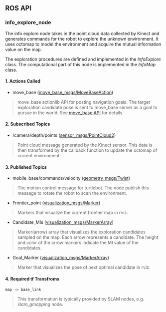 ## ROS API 
### info\_explore\_node
The info explore node takes in the point cloud data collected by Kinect and generates commands for the robot to explore the unknown environment.  It uses octomap to model the environment and acquire the mutual information value on the map. 

The exploration procedures are defined and implemented in the *InfoExplore* class. The computational part of this node is implemented in the *InfoMap* class.
#### 1. Actions Called 
* move\_base ([move\_base\_msgs/MoveBaseAction](http://docs.ros.org/en/melodic/api/sensor_msgs/html/msg/PointCloud2.html))
>move\_base actionlib API for posting navigation goals. The target exploration candidate pose is sent to move\_base server as a goal to pursue in the world. See [move_base API](http://wiki.ros.org/move_base#Action_API) for details.

#### 2. Subscribed Topics
* /camera/depth/points ([sensor\_msgs/PointCloud2](http://docs.ros.org/en/api/nav_msgs/html/msg/OccupancyGrid.html))
>Point cloud message generated by the Kinect sensor. This data is then transformed by the callback function to update the octomap of current environment.

#### 3. Published Topics
* mobile\_base/commands/velocity ([geometry\_msgs/Twist](http://docs.ros.org/en/melodic/api/geometry_msgs/html/msg/Twist.html))
>The motion control message for turtlebot. The node publish this message to rotate the robot to scan the environment.

* Frontier\_point ([visualization\_msgs/Marker](http://docs.ros.org/en/melodic/api/visualization_msgs/html/msg/Marker.html))
>Markers that visualize the current frontier map in rviz.

* Candidate\_MIs ([visualization\_msgs/MarkerArray](http://docs.ros.org/en/melodic/api/visualization_msgs/html/msg/MarkerArray.html))
>Marker(arrow) array that visualizes the exploration candidates sampled on the map. Each arrow represents a candidate. The height and color of the arrow markers indicate the MI value of the candidates.

* Goal\_Marker ([visualization\_msgs/MarkerArray](http://docs.ros.org/en/melodic/api/visualization_msgs/html/msg/Marker.html))
>Marker that visualizes the pose of next optimal candidate in rviz. 

#### 4. Required tf Transfroms
`map -> base_link`  
> This transformation is typically provided by SLAM nodes, e.g. *slam_gmapping* node.











